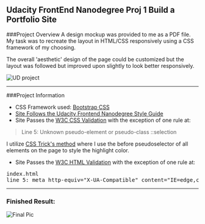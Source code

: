 **Udacity FrontEnd Nanodegree Proj 1**
Build a Portfolio Site
---

###Project Overview
A design mockup was provided to me as a PDF file. My task was to recreate the layout in HTML/CSS responsively using a CSS framework of my choosing. 

 The overall 'aesthetic' design of the page could be customized but the layout was followed but improved upon slightly to look better responsively.

![UD project](https://imgroll.net/images/2016/11/26/mock4-portfolio-2.jpg)

---

###Project Information

 - CSS Framework used: [Bootstrap CSS](http://getbootstrap.com/css/)
 - [Site Follows the Udacity Frontend Nanodegree Style Guide](http://udacity.github.io/frontend-nanodegree-styleguide/index.html)
 -  Site Passes the [W3C CSS Validation](https://jigsaw.w3.org/css-validator/) with the exception of one rule at:
 
 > Line 5: Unknown pseudo-element or pseudo-class ::selection 
 
 I utilize [CSS Trick's method](https://css-tricks.com/almanac/selectors/s/selection/) where I use the before pseudoselector of all elements on the page to style the highlight color. 

 -  Site Passes the [W3C HTML Validation](https://validator.w3.org/)  with the exception of one rule at:
 
 <pre>
index.html 
line 5: meta http-equiv="X-UA-Compatible" content="IE=edge,chrome=1"   
</pre>


---
### Finished Result:

![Final Pic](https://imgroll.net/images/2016/11/26/final.jpg)
